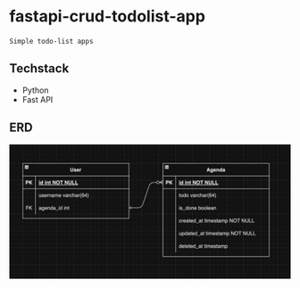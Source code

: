 # fastapi-crud-todolist-app
    Simple todo-list apps
## Techstack
 - Python
 - Fast API

## ERD
![ERD_PICTURE](./erd.png)